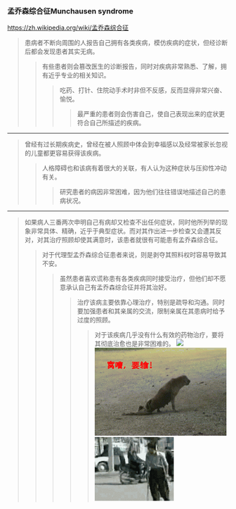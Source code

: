 ### 孟乔森综合征Munchausen syndrome
https://zh.wikipedia.org/wiki/孟乔森综合征
>患病者不断向周围的人报告自己拥有各类疾病，模仿疾病的症状，但经诊断后都会发现患者其实无病。
>>有些患者则会篡改医生的诊断报告，同时对疾病非常熟悉、了解，拥有近乎专业的相关知识。
>>>吃药、打针、住院动手术时非但不反感，反而显得非常兴奋、愉悦。
>>>>最严重的患者则会伤害自己，使自己表现出来的症状更符合自己所描述的疾病。
----
>曾经有过长期疾病史，曾经在被人照顾中体会到幸福感以及经常被家长忽视的儿童都更容易获得该疾病。
>>人格障碍也和该病有着很大的关联，有人认为这种症状与压抑性冲动有关。
>>>研究患者的病因非常困难，因为他们往往错误地描述自己的患病状况。
---
>如果病人三番两次申明自己有病却又检查不出任何症状，同时他所列举的现象非常具体、精确，近乎于典型症状。而对其作出进一步检查又会遭其反对，对其治疗照顾却使其满意时，该患者就很有可能患有孟乔森综合征。
>>对于代理型孟乔森综合征患者来说，则是剥夺其照料权时容易导致其不安。
>>>虽然患者喜欢谎称患有各类疾病同时接受治疗，但他们却不愿意承认自己有孟乔森综合征并将其治好。
>>>>治疗该病主要依靠心理治疗，特别是疏导和沟通。同时要加强患者和其亲属的交流，限制亲属在其患病时给予过度的照顾。
>>>>>对于该疾病几乎没有什么有效的药物治疗，要将其彻底治愈也是非常困难的。
![](装瘸7453fb7agy1fdp1oxnzq6g208d09inpj.gif)
![](装瘸6032107adab44aed585c00ddb01c8701a18bfba0.jpg)
![](装瘸209.gif)